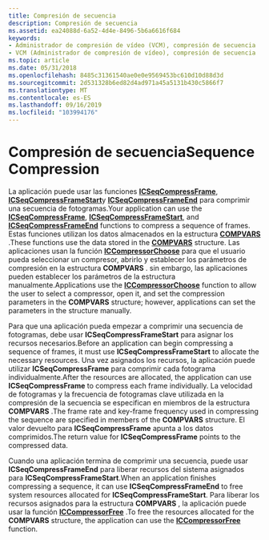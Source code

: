 ```yaml
---
title: Compresión de secuencia
description: Compresión de secuencia
ms.assetid: ea24088d-6a52-4d4e-8496-5b6a6616f684
keywords:
- Administrador de compresión de vídeo (VCM), compresión de secuencia
- VCM (Administrador de compresión de vídeo), compresión de secuencia
ms.topic: article
ms.date: 05/31/2018
ms.openlocfilehash: 8485c31361540ae0e0e9569453bc610d10d88d3d
ms.sourcegitcommit: 2d531328b6ed82d4ad971a45a5131b430c5866f7
ms.translationtype: MT
ms.contentlocale: es-ES
ms.lasthandoff: 09/16/2019
ms.locfileid: "103994176"
---
```

# <a name="sequence-compression"></a><span data-ttu-id="9c349-105">Compresión de secuencia</span><span class="sxs-lookup"><span data-stu-id="9c349-105">Sequence Compression</span></span>

<span data-ttu-id="9c349-106">La aplicación puede usar las funciones [**ICSeqCompressFrame**](/windows/desktop/api/Vfw/nf-vfw-icseqcompressframe), [**ICSeqCompressFrameStart**](/windows/desktop/api/Vfw/nf-vfw-icseqcompressframestart)y [**ICSeqCompressFrameEnd**](/windows/desktop/api/Vfw/nf-vfw-icseqcompressframeend) para comprimir una secuencia de fotogramas.</span><span class="sxs-lookup"><span data-stu-id="9c349-106">Your application can use the [**ICSeqCompressFrame**](/windows/desktop/api/Vfw/nf-vfw-icseqcompressframe), [**ICSeqCompressFrameStart**](/windows/desktop/api/Vfw/nf-vfw-icseqcompressframestart), and [**ICSeqCompressFrameEnd**](/windows/desktop/api/Vfw/nf-vfw-icseqcompressframeend) functions to compress a sequence of frames.</span></span> <span data-ttu-id="9c349-107">Estas funciones utilizan los datos almacenados en la estructura [**COMPVARS**](/windows/desktop/api/Vfw/ns-vfw-compvars) .</span><span class="sxs-lookup"><span data-stu-id="9c349-107">These functions use the data stored in the [**COMPVARS**](/windows/desktop/api/Vfw/ns-vfw-compvars) structure.</span></span> <span data-ttu-id="9c349-108">Las aplicaciones usan la función [**ICCompressorChoose**](/windows/desktop/api/Vfw/nf-vfw-iccompressorchoose) para que el usuario pueda seleccionar un compresor, abrirlo y establecer los parámetros de compresión en la estructura **COMPVARS** . sin embargo, las aplicaciones pueden establecer los parámetros de la estructura manualmente.</span><span class="sxs-lookup"><span data-stu-id="9c349-108">Applications use the [**ICCompressorChoose**](/windows/desktop/api/Vfw/nf-vfw-iccompressorchoose) function to allow the user to select a compressor, open it, and set the compression parameters in the **COMPVARS** structure; however, applications can set the parameters in the structure manually.</span></span>

<span data-ttu-id="9c349-109">Para que una aplicación pueda empezar a comprimir una secuencia de fotogramas, debe usar **ICSeqCompressFrameStart** para asignar los recursos necesarios.</span><span class="sxs-lookup"><span data-stu-id="9c349-109">Before an application can begin compressing a sequence of frames, it must use **ICSeqCompressFrameStart** to allocate the necessary resources.</span></span> <span data-ttu-id="9c349-110">Una vez asignados los recursos, la aplicación puede utilizar **ICSeqCompressFrame** para comprimir cada fotograma individualmente.</span><span class="sxs-lookup"><span data-stu-id="9c349-110">After the resources are allocated, the application can use **ICSeqCompressFrame** to compress each frame individually.</span></span> <span data-ttu-id="9c349-111">La velocidad de fotogramas y la frecuencia de fotogramas clave utilizada en la compresión de la secuencia se especifican en miembros de la estructura **COMPVARS** .</span><span class="sxs-lookup"><span data-stu-id="9c349-111">The frame rate and key-frame frequency used in compressing the sequence are specified in members of the **COMPVARS** structure.</span></span> <span data-ttu-id="9c349-112">El valor devuelto para **ICSeqCompressFrame** apunta a los datos comprimidos.</span><span class="sxs-lookup"><span data-stu-id="9c349-112">The return value for **ICSeqCompressFrame** points to the compressed data.</span></span>

<span data-ttu-id="9c349-113">Cuando una aplicación termina de comprimir una secuencia, puede usar **ICSeqCompressFrameEnd** para liberar recursos del sistema asignados para **ICSeqCompressFrameStart**.</span><span class="sxs-lookup"><span data-stu-id="9c349-113">When an application finishes compressing a sequence, it can use **ICSeqCompressFrameEnd** to free system resources allocated for **ICSeqCompressFrameStart**.</span></span> <span data-ttu-id="9c349-114">Para liberar los recursos asignados para la estructura **COMPVARS** , la aplicación puede usar la función [**ICCompressorFree**](/windows/desktop/api/Vfw/nf-vfw-iccompressorfree) .</span><span class="sxs-lookup"><span data-stu-id="9c349-114">To free the resources allocated for the **COMPVARS** structure, the application can use the [**ICCompressorFree**](/windows/desktop/api/Vfw/nf-vfw-iccompressorfree) function.</span></span>

 

 




